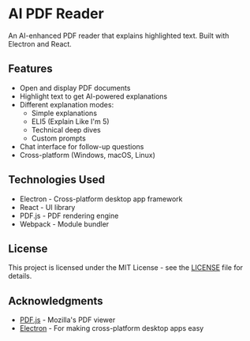 # AI PDF Reader

An AI-enhanced PDF reader that explains highlighted text. Built with Electron and React.

## Features

- Open and display PDF documents
- Highlight text to get AI-powered explanations
- Different explanation modes:
  - Simple explanations
  - ELI5 (Explain Like I'm 5)
  - Technical deep dives
  - Custom prompts
- Chat interface for follow-up questions
- Cross-platform (Windows, macOS, Linux)

## Technologies Used

- Electron - Cross-platform desktop app framework
- React - UI library
- PDF.js - PDF rendering engine
- Webpack - Module bundler

## License

This project is licensed under the MIT License - see the [LICENSE](LICENSE) file for details.

## Acknowledgments

- [PDF.js](https://mozilla.github.io/pdf.js/) - Mozilla's PDF viewer
- [Electron](https://www.electronjs.org/) - For making cross-platform desktop apps easy